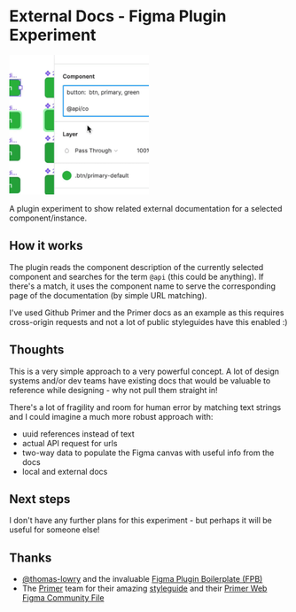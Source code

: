 # External Docs - Figma Plugin Experiment
<img src="/static/plugin-experiment-docs.gif" width=50% height=50%>

A plugin experiment to show related external documentation for a selected component/instance.

## How it works
The plugin reads the component description of the currently selected component and searches for the term `@api` (this could be anything). If there's a match, it uses the component name to serve the corresponding page of the documentation (by simple URL matching).

I've used Github Primer and the Primer docs as an example as this requires cross-origin requests and not a lot of public styleguides have this enabled :)

## Thoughts
This is a very simple approach to a very powerful concept. A lot of design systems and/or dev teams have existing docs that would be valuable to reference while designing - why not pull them straight in!

There's a lot of fragility and room for human error by matching text strings and I could imagine a much more robust approach with:
- uuid references instead of text
- actual API request for urls
- two-way data to populate the Figma canvas with useful info from the docs
- local and external docs

## Next steps
I don't have any further plans for this experiment - but perhaps it will be useful for someone else!

## Thanks
- [@thomas-lowry](https://github.com/thomas-lowry) and the invaluable [Figma Plugin Boilerplate (FPB)](https://github.com/thomas-lowry/figma-plugin-boilerplate#intro)
- The [Primer](https://github.com/primer) team for their amazing [styleguide](https://primer.style/) and their [Primer Web Figma Community File](https://www.figma.com/community/file/854767373644076713)
